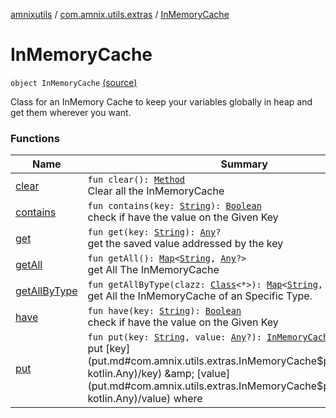 [amnixutils](../../index.md) / [com.amnix.utils.extras](../index.md) / [InMemoryCache](./index.md)

# InMemoryCache

`object InMemoryCache` [(source)](https://github.com/AmniX/amnixUtils/tree/master/amnixutils/src/main/java/com/amnix/utils/extras/InMemoryCache.kt#L6)

Class for an InMemory Cache to keep your variables globally in heap and get them wherever you want.

### Functions

| Name | Summary |
|---|---|
| [clear](clear.md) | `fun clear(): `[`Method`](http://docs.oracle.com/javase/6/docs/api/java/lang/reflect/Method.html)<br>Clear all the InMemoryCache |
| [contains](contains.md) | `fun contains(key: `[`String`](https://kotlinlang.org/api/latest/jvm/stdlib/kotlin/-string/index.html)`): `[`Boolean`](https://kotlinlang.org/api/latest/jvm/stdlib/kotlin/-boolean/index.html)<br>check if have the value on the Given Key |
| [get](get.md) | `fun get(key: `[`String`](https://kotlinlang.org/api/latest/jvm/stdlib/kotlin/-string/index.html)`): `[`Any`](https://kotlinlang.org/api/latest/jvm/stdlib/kotlin/-any/index.html)`?`<br>get the saved value addressed by the key |
| [getAll](get-all.md) | `fun getAll(): `[`Map`](https://kotlinlang.org/api/latest/jvm/stdlib/kotlin.collections/-map/index.html)`<`[`String`](https://kotlinlang.org/api/latest/jvm/stdlib/kotlin/-string/index.html)`, `[`Any`](https://kotlinlang.org/api/latest/jvm/stdlib/kotlin/-any/index.html)`?>`<br>get All The InMemoryCache |
| [getAllByType](get-all-by-type.md) | `fun getAllByType(clazz: `[`Class`](http://docs.oracle.com/javase/6/docs/api/java/lang/Class.html)`<*>): `[`Map`](https://kotlinlang.org/api/latest/jvm/stdlib/kotlin.collections/-map/index.html)`<`[`String`](https://kotlinlang.org/api/latest/jvm/stdlib/kotlin/-string/index.html)`, `[`Any`](https://kotlinlang.org/api/latest/jvm/stdlib/kotlin/-any/index.html)`?>`<br>get All the InMemoryCache of an Specific Type. |
| [have](have.md) | `fun have(key: `[`String`](https://kotlinlang.org/api/latest/jvm/stdlib/kotlin/-string/index.html)`): `[`Boolean`](https://kotlinlang.org/api/latest/jvm/stdlib/kotlin/-boolean/index.html)<br>check if have the value on the Given Key |
| [put](put.md) | `fun put(key: `[`String`](https://kotlinlang.org/api/latest/jvm/stdlib/kotlin/-string/index.html)`, value: `[`Any`](https://kotlinlang.org/api/latest/jvm/stdlib/kotlin/-any/index.html)`?): `[`InMemoryCache`](./index.md)<br>put [key](put.md#com.amnix.utils.extras.InMemoryCache$put(kotlin.String, kotlin.Any)/key) &amp; [value](put.md#com.amnix.utils.extras.InMemoryCache$put(kotlin.String, kotlin.Any)/value) where |
